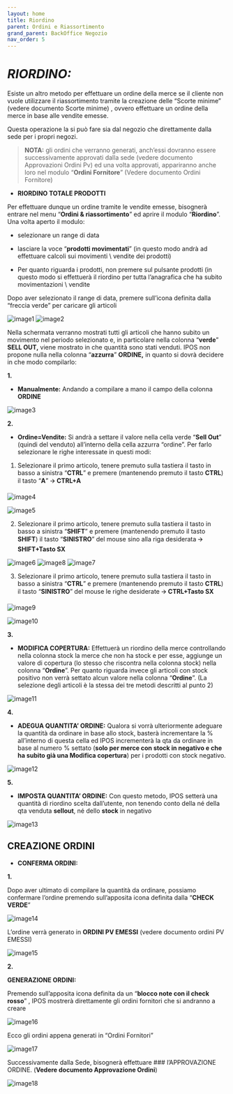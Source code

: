 ```yaml
---
layout: home
title: Riordino
parent: Ordini e Riassortimento
grand_parent: BackOffice Negozio
nav_order: 5
---
```


# ***RIORDINO:***

Esiste un altro metodo per effettuare un ordine della merce se il
cliente non vuole utilizzare il riassortimento tramite la creazione
delle “Scorte minime” (vedere documento Scorte minime) , ovvero
effettuare un ordine della merce in base alle vendite emesse.

Questa operazione la si può fare sia dal negozio che direttamente dalla
sede per i propri negozi.

>**NOTA:** gli ordini che verranno generati, anch’essi dovranno
>essere successivamente approvati dalla sede (vedere documento
>Approvazioni Ordini Pv) ed una volta approvati, appariranno anche loro
>nel modulo “**Ordini Fornitore**” (Vedere documento Ordini Fornitore)

- **RIORDINO TOTALE PRODOTTI**

Per effettuare dunque un ordine tramite le vendite emesse, bisognerà
entrare nel menu “**Ordini & riassortimento**” ed aprire il
modulo “**Riordino**”. Una volta aperto il modulo:

- selezionare un range di data

- lasciare la voce “**prodotti movimentati**” (in questo modo andrà ad
  effettuare calcoli sui movimenti \\ vendite dei prodotti)

- Per quanto riguarda i prodotti, non premere sul pulsante prodotti (in
  questo modo si effettuerà il riordino per tutta l’anagrafica che ha
  subito movimentazioni \\ vendite

Dopo aver selezionato il range di data, premere sull’icona definita
dalla “freccia verde” per caricare gli articoli

![image1](https://github.com/user-attachments/assets/185c3c06-5c8f-42d9-a8cd-fdcff927551e)
![image2](https://github.com/user-attachments/assets/18a74170-33c9-4bb0-83a9-ad4ce51bf6b3)


Nella schermata verranno mostrati tutti gli articoli che hanno subito un
movimento nel periodo selezionato e, in particolare nella colonna
“**verde**” **SELL OUT,** viene mostrato in che quantità sono stati
venduti. IPOS non propone nulla nella colonna “**azzurra**”
**ORDINE,** in quanto si dovrà decidere in che modo compilarlo:

**1.**

- **Manualmente:** Andando a compilare a mano il campo della
  colonna **ORDINE**

![image3](https://github.com/user-attachments/assets/52167943-0d09-4c12-8d8c-bd1cb6c2130c)


**2.**

- **Ordine=Vendite:** Si andrà a settare il valore nella cella
  verde “**Sell Out**” (quindi del venduto) all’interno della cella azzurra
  “ordine”. Per farlo selezionare le righe interessate in questi modi:


1)  Selezionare il primo articolo, tenere premuto sulla tastiera il
    tasto in basso a sinistra “**CTRL**” e premere (mantenendo premuto
    il tasto **CTRL**) il tasto “**A**” 🡪 **CTRL+A**

![image4](https://github.com/user-attachments/assets/9afd16f7-90a5-4777-b550-304d405b216b)

![image5](https://github.com/user-attachments/assets/6da811e8-f595-4de8-a01b-961499c6a6c5)


2)  Selezionare il primo articolo, tenere premuto sulla tastiera il tasto in basso a
    sinistra “**SHIFT**” e premere (mantenendo premuto il tasto
    **SHIFT**) il tasto “**SINISTRO**” del mouse sino alla riga
    desiderata 🡪 **SHIFT+Tasto SX**

![image6](https://github.com/user-attachments/assets/24768d38-7528-4817-8f05-4d982c6f2246)
![image8](https://github.com/user-attachments/assets/6b8cb7e0-2cd5-4cde-b8c9-c59b35e438b7) 
![image7](https://github.com/user-attachments/assets/bfbc80d9-aa07-41d5-8f73-6113a87dd6de)



3)  Selezionare il primo articolo, tenere premuto sulla tastiera il tasto in basso a sinistra
    “**CTRL**” e premere (mantenendo premuto il tasto **CTRL**) il tasto
    “**SINISTRO**” del mouse le righe desiderate 🡪 **CTRL+Tasto SX**

![image9](https://github.com/user-attachments/assets/069b25b9-628e-4292-97f5-1f76938cb565)

![image10](https://github.com/user-attachments/assets/bdbd064f-909c-44db-9451-191b0b230cba)


**3.**

- **MODIFICA COPERTURA:** Effettuerà un riordino della merce
  controllando nella colonna stock la merce che non ha stock e per esse,
  aggiunge un valore di copertura (lo stesso che riscontra nella colonna
  stock) nella colonna “**Ordine**”. Per quanto riguarda invece gli articoli
  con stock positivo non verrà settato alcun valore nella colonna
  “**Ordine**”. (La selezione degli articoli è la stessa dei tre metodi
  descritti al punto 2)

![image11](https://github.com/user-attachments/assets/cba1cc2a-c571-4390-89b9-6554a90d23be)


**4.**

- **ADEGUA QUANTITA’
  ORDINE:** Qualora si vorrà ulteriormente adeguare la quantità da
  ordinare in base allo stock, basterà incrementare la % all’interno di
  questa cella ed IPOS incrementerà la qta da ordinare in base al numero
  % settato (**solo per merce con stock in negativo e che ha subito già
  una Modifica copertura**) per i prodotti con stock negativo.

![image12](https://github.com/user-attachments/assets/303a6aa4-6d01-424d-b9fa-da620b978818)


**5.**

- **IMPOSTA QUANTITA’
  ORDINE:** Con questo metodo, IPOS setterà una quantità di riordino
  scelta dall’utente, non tenendo conto della né della qta venduta
  **sellout**, né dello **stock** in negativo

![image13](https://github.com/user-attachments/assets/749134ef-e756-4425-a1e5-a1005785fa6a)



## **CREAZIONE ORDINI**

- **CONFERMA ORDINI:**

**1.**

Dopo aver ultimato di
compilare la quantità da ordinare, possiamo confermare l’ordine premendo
sull’apposita icona definita dalla “**CHECK VERDE**”

![image14](https://github.com/user-attachments/assets/c2b766a6-88c2-4636-9a11-1943705b0d09)

L’ordine verrà generato in **ORDINI PV EMESSI** (vedere documento ordini PV
EMESSI)

![image15](https://github.com/user-attachments/assets/d4209ce2-cdb4-43bc-bfec-8aa189e24649)


**2.**

**GENERAZIONE ORDINI:**

Premendo sull’apposita icona definita da un “**blocco note con il check
rosso**” , IPOS mostrerà direttamente gli ordini fornitori che si
andranno a creare

![image16](https://github.com/user-attachments/assets/892f046e-6825-426e-8ae6-e40ee5075028)


Ecco gli ordini appena generati in “Ordini Fornitori”

![image17](https://github.com/user-attachments/assets/8a481f9b-a837-4a3d-9abf-fa9b3f6e3870)


Successivamente dalla Sede, bisognerà effettuare ### l’APPROVAZIONE ORDINE.
(**Vedere documento Approvazione Ordini**)

![image18](https://github.com/user-attachments/assets/34ccfc41-3f02-4bfe-847f-cf2eaedf4b30)

